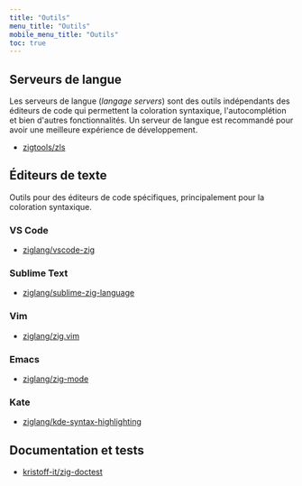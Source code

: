 ```yaml
---
title: "Outils"
menu_title: "Outils"
mobile_menu_title: "Outils"
toc: true
---
```


## Serveurs de langue
Les serveurs de langue (*langage servers*) sont des outils indépendants des éditeurs de code qui permettent la coloration syntaxique, l'autocomplétion et bien d'autres fonctionnalités.
Un serveur de langue est recommandé pour avoir une meilleure expérience de développement.

- [zigtools/zls](https://github.com/zigtools/zls)

## Éditeurs de texte
Outils pour des éditeurs de code spécifiques, principalement pour la coloration syntaxique.

### VS Code
- [ziglang/vscode-zig](https://github.com/ziglang/vscode-zig)

### Sublime Text
- [ziglang/sublime-zig-language](https://github.com/ziglang/sublime-zig-language)

### Vim
- [ziglang/zig.vim](https://github.com/ziglang/zig.vim)

### Emacs
- [ziglang/zig-mode](https://github.com/ziglang/zig-mode)

### Kate
- [ziglang/kde-syntax-highlighting](https://github.com/ziglang/kde-syntax-highlighting)

## Documentation et tests
- [kristoff-it/zig-doctest](https://github.com/kristoff-it/zig-doctest)

